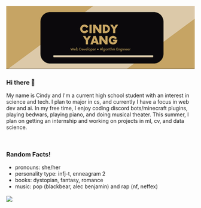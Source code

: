 

<!--
**ElemelonWind/ElemelonWind** is a ✨ _special_ ✨ repository because its `README.md` (this file) appears on your GitHub profile.

Here are some ideas to get you started:

- 🔭 I’m currently working on ...
- 🌱 I’m currently learning ...
- 👯 I’m looking to collaborate on ...
- 🤔 I’m looking for help with ...
- 💬 Ask me about ...
- 📫 How to reach me: ...
- 😄 Pronouns: ...
- ⚡ Fun fact: ...
-->
![Header](https://github.com/ElemelonWind/Elemelonwind/blob/main/readme_header.png?raw=true)
### Hi there 👋
<p>My name is Cindy and I'm a current high school student with an interest in science and tech. I plan to major in cs, and currently I have a focus in web dev and ai. In my free time, I enjoy coding discord bots/minecraft plugins, playing bedwars, playing piano, and doing musical theater. This summer, I plan on getting an internship and working on projects in ml, cv, and data science.</p><br>

### Random Facts!
<ul>
  <li>pronouns: she/her</li>
  <li>personality type: infj-t, enneagram 2</li>
  <li>books: dystopian, fantasy, romance</li>
  <li>music: pop (blackbear, alec benjamin) and rap (nf, neffex)</li>
</ul>
<img align="center" src="https://github-readme-stats.vercel.app/api/top-langs/?username=ElemelonWind&theme=radical" />
